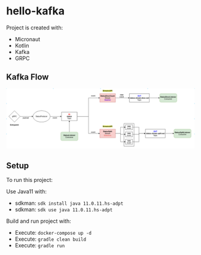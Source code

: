 # hello-kafka

Project is created with:
* Micronaut
* Kotlin
* Kafka
* GRPC

## Kafka Flow
![img.png](img.png)

## Setup
To run this project:


Use Java11 with:
* sdkman: ``sdk install java 11.0.11.hs-adpt``
* sdkman: ``sdk use java 11.0.11.hs-adpt``

Build and run project with:
* Execute: ``docker-compose up -d``
* Execute: ``gradle clean build``
* Execute: ``gradle run``